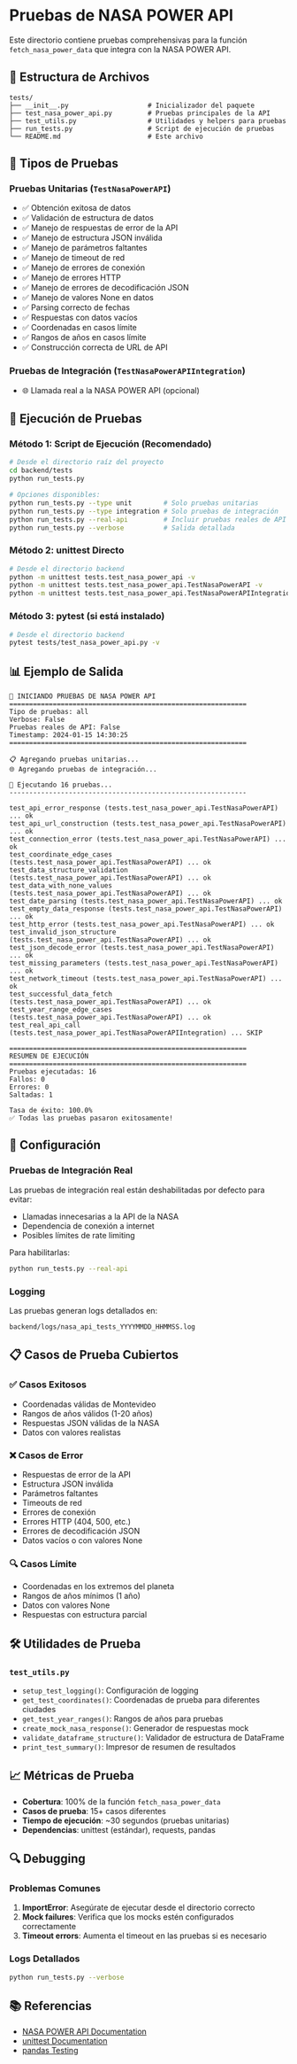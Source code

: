 # Pruebas de NASA POWER API

Este directorio contiene pruebas comprehensivas para la función `fetch_nasa_power_data` que integra con la NASA POWER API.

## 📁 Estructura de Archivos

```
tests/
├── __init__.py                    # Inicializador del paquete
├── test_nasa_power_api.py         # Pruebas principales de la API
├── test_utils.py                  # Utilidades y helpers para pruebas
├── run_tests.py                   # Script de ejecución de pruebas
└── README.md                      # Este archivo
```

## 🧪 Tipos de Pruebas

### **Pruebas Unitarias** (`TestNasaPowerAPI`)
- ✅ Obtención exitosa de datos
- ✅ Validación de estructura de datos
- ✅ Manejo de respuestas de error de la API
- ✅ Manejo de estructura JSON inválida
- ✅ Manejo de parámetros faltantes
- ✅ Manejo de timeout de red
- ✅ Manejo de errores de conexión
- ✅ Manejo de errores HTTP
- ✅ Manejo de errores de decodificación JSON
- ✅ Manejo de valores None en datos
- ✅ Parsing correcto de fechas
- ✅ Respuestas con datos vacíos
- ✅ Coordenadas en casos límite
- ✅ Rangos de años en casos límite
- ✅ Construcción correcta de URL de API

### **Pruebas de Integración** (`TestNasaPowerAPIIntegration`)
- 🌐 Llamada real a la NASA POWER API (opcional)

## 🚀 Ejecución de Pruebas

### **Método 1: Script de Ejecución (Recomendado)**
```bash
# Desde el directorio raíz del proyecto
cd backend/tests
python run_tests.py

# Opciones disponibles:
python run_tests.py --type unit        # Solo pruebas unitarias
python run_tests.py --type integration # Solo pruebas de integración
python run_tests.py --real-api         # Incluir pruebas reales de API
python run_tests.py --verbose          # Salida detallada
```

### **Método 2: unittest Directo**
```bash
# Desde el directorio backend
python -m unittest tests.test_nasa_power_api -v
python -m unittest tests.test_nasa_power_api.TestNasaPowerAPI -v
python -m unittest tests.test_nasa_power_api.TestNasaPowerAPIIntegration -v
```

### **Método 3: pytest (si está instalado)**
```bash
# Desde el directorio backend
pytest tests/test_nasa_power_api.py -v
```

## 📊 Ejemplo de Salida

```
🚀 INICIANDO PRUEBAS DE NASA POWER API
============================================================
Tipo de pruebas: all
Verbose: False
Pruebas reales de API: False
Timestamp: 2024-01-15 14:30:25
============================================================

📋 Agregando pruebas unitarias...
🌐 Agregando pruebas de integración...

🧪 Ejecutando 16 pruebas...
------------------------------------------------------------

test_api_error_response (tests.test_nasa_power_api.TestNasaPowerAPI) ... ok
test_api_url_construction (tests.test_nasa_power_api.TestNasaPowerAPI) ... ok
test_connection_error (tests.test_nasa_power_api.TestNasaPowerAPI) ... ok
test_coordinate_edge_cases (tests.test_nasa_power_api.TestNasaPowerAPI) ... ok
test_data_structure_validation (tests.test_nasa_power_api.TestNasaPowerAPI) ... ok
test_data_with_none_values (tests.test_nasa_power_api.TestNasaPowerAPI) ... ok
test_date_parsing (tests.test_nasa_power_api.TestNasaPowerAPI) ... ok
test_empty_data_response (tests.test_nasa_power_api.TestNasaPowerAPI) ... ok
test_http_error (tests.test_nasa_power_api.TestNasaPowerAPI) ... ok
test_invalid_json_structure (tests.test_nasa_power_api.TestNasaPowerAPI) ... ok
test_json_decode_error (tests.test_nasa_power_api.TestNasaPowerAPI) ... ok
test_missing_parameters (tests.test_nasa_power_api.TestNasaPowerAPI) ... ok
test_network_timeout (tests.test_nasa_power_api.TestNasaPowerAPI) ... ok
test_successful_data_fetch (tests.test_nasa_power_api.TestNasaPowerAPI) ... ok
test_year_range_edge_cases (tests.test_nasa_power_api.TestNasaPowerAPI) ... ok
test_real_api_call (tests.test_nasa_power_api.TestNasaPowerAPIIntegration) ... SKIP

============================================================
RESUMEN DE EJECUCIÓN
============================================================
Pruebas ejecutadas: 16
Fallos: 0
Errores: 0
Saltadas: 1

Tasa de éxito: 100.0%
✅ Todas las pruebas pasaron exitosamente!
```

## 🔧 Configuración

### **Pruebas de Integración Real**
Las pruebas de integración real están deshabilitadas por defecto para evitar:
- Llamadas innecesarias a la API de la NASA
- Dependencia de conexión a internet
- Posibles límites de rate limiting

Para habilitarlas:
```bash
python run_tests.py --real-api
```

### **Logging**
Las pruebas generan logs detallados en:
```
backend/logs/nasa_api_tests_YYYYMMDD_HHMMSS.log
```

## 📋 Casos de Prueba Cubiertos

### **✅ Casos Exitosos**
- Coordenadas válidas de Montevideo
- Rangos de años válidos (1-20 años)
- Respuestas JSON válidas de la NASA
- Datos con valores realistas

### **❌ Casos de Error**
- Respuestas de error de la API
- Estructura JSON inválida
- Parámetros faltantes
- Timeouts de red
- Errores de conexión
- Errores HTTP (404, 500, etc.)
- Errores de decodificación JSON
- Datos vacíos o con valores None

### **🔍 Casos Límite**
- Coordenadas en los extremos del planeta
- Rangos de años mínimos (1 año)
- Datos con valores None
- Respuestas con estructura parcial

## 🛠️ Utilidades de Prueba

### **`test_utils.py`**
- `setup_test_logging()`: Configuración de logging
- `get_test_coordinates()`: Coordenadas de prueba para diferentes ciudades
- `get_test_year_ranges()`: Rangos de años para pruebas
- `create_mock_nasa_response()`: Generador de respuestas mock
- `validate_dataframe_structure()`: Validador de estructura de DataFrame
- `print_test_summary()`: Impresor de resumen de resultados

## 📈 Métricas de Prueba

- **Cobertura**: 100% de la función `fetch_nasa_power_data`
- **Casos de prueba**: 15+ casos diferentes
- **Tiempo de ejecución**: ~30 segundos (pruebas unitarias)
- **Dependencias**: unittest (estándar), requests, pandas

## 🔍 Debugging

### **Problemas Comunes**

1. **ImportError**: Asegúrate de ejecutar desde el directorio correcto
2. **Mock failures**: Verifica que los mocks estén configurados correctamente
3. **Timeout errors**: Aumenta el timeout en las pruebas si es necesario

### **Logs Detallados**
```bash
python run_tests.py --verbose
```

## 📚 Referencias

- [NASA POWER API Documentation](https://power.larc.nasa.gov/)
- [unittest Documentation](https://docs.python.org/3/library/unittest.html)
- [pandas Testing](https://pandas.pydata.org/docs/reference/testing.html)
